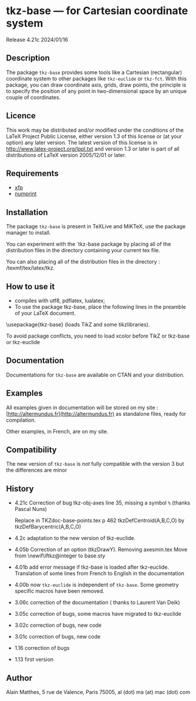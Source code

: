 # tkz-base — for Cartesian coordinate system 

Release 4.21c 2024/01/16

## Description
The package `tkz-base` provides some tools like a Cartesian (rectangular) coordinate system to other packages like `tkz-euclide` or `tkz-fct`.
With this package, you can draw coordinate axis, grids, draw points, the
principle  is to specify the position of any point in two-dimensional space by an unique couple of coordinates.

## Licence

This work may be distributed and/or modified under the
conditions of the LaTeX Project Public License, either version 1.3
 of this license or (at your option) any later version.
 The latest version of this license is in
   http://www.latex-project.org/lppl.txt
 and version 1.3 or later is part of all distributions of LaTeX
 version 2005/12/01 or later.

## Requirements

- [xfp](https://ctan.org/pkg/xfp)
- [numprint](https://www.ctan.org/pkg/numprint)
 
## Installation

The package `tkz-base` is present in TeXLive and MiKTeX, use the package
manager to install.

You can experiment with the `tkz-base package by placing all of the
distribution files in the directory containing your current tex file.

You can also placing all of the distribution files in the directory : 
/texmf/tex/latex/tkz.
 
## How to use it

- compiles with utf8, pdflatex, lualatex;
- To use the package tkz-base, place the following lines in the preamble of
 your LaTeX document.

\usepackage{tkz-base}  (loads  TikZ and some tikzlibraries).

To avoid package conflicts, you need to load xcolor before TikZ or tkz-base or tkz-euclide

## Documentation

Documentations for `tkz-base`   are available on CTAN and your distribution.
 
 
## Examples

All  examples given in documentation will be stored on my site : [http://altermundus.fr](http://altermundus.fr) as standalone
files, ready for compilation. 

Other examples, in French, are on my site.

## Compatibility

The new version of `tkz-base`  is *not* fully compatible with the version 3 but the differences are minor

## History
- 4.21c Correction of bug tkz-obj-axes line 35, missing a symbol `%` (thanks Pascal Nuns)

   Replace in TKZdoc-base-points.tex p 462 tkzDefCentroid(A,B,C,O) by tkzDefBarycentric(A,B,C,O)
- 4.2c adaptation to the new version of tkz-euclide.
- 4.05b Correction of an option (tkzDrawY).
     Removing axesmin.tex  Move from \newif\iftkz@integer to base.sty
- 4.01b  add error message if tkz-base is loaded after tkz-euclide.
   Translation of some lines from French to English in the documentation
- 4.00b now `tkz-euclide` is independent of `tkz-base`. Some geometry specific macros have been removed.
- 3.06c correction of the documentation ( thanks to Laurent Van Deik)
- 3.05c correction of bugs, some macros have migrated to tkz-euclide
- 3.02c correction of bugs, new code
- 3.01c correction of bugs, new code
- 1.16 correction of bugs
- 1.13 first version      

## Author

Alain Matthes, 5 rue de Valence, Paris 75005, al (dot) ma (at) mac (dot) com